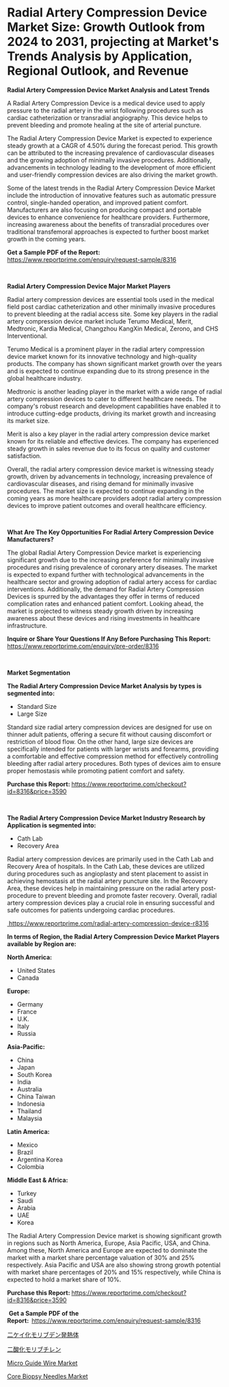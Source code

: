 <p><h1>Radial Artery Compression Device Market Size: Growth Outlook from 2024 to 2031, projecting at Market's Trends Analysis by Application, Regional Outlook, and Revenue</h1></p><p><strong>Radial Artery Compression Device Market Analysis and Latest Trends</strong></p>
<p><p>A Radial Artery Compression Device is a medical device used to apply pressure to the radial artery in the wrist following procedures such as cardiac catheterization or transradial angiography. This device helps to prevent bleeding and promote healing at the site of arterial puncture.</p><p>The Radial Artery Compression Device Market is expected to experience steady growth at a CAGR of 4.50% during the forecast period. This growth can be attributed to the increasing prevalence of cardiovascular diseases and the growing adoption of minimally invasive procedures. Additionally, advancements in technology leading to the development of more efficient and user-friendly compression devices are also driving the market growth.</p><p>Some of the latest trends in the Radial Artery Compression Device Market include the introduction of innovative features such as automatic pressure control, single-handed operation, and improved patient comfort. Manufacturers are also focusing on producing compact and portable devices to enhance convenience for healthcare providers. Furthermore, increasing awareness about the benefits of transradial procedures over traditional transfemoral approaches is expected to further boost market growth in the coming years.</p></p>
<p><strong>Get a Sample PDF of the Report:&nbsp;</strong> <a href="https://www.reportprime.com/enquiry/request-sample/8316">https://www.reportprime.com/enquiry/request-sample/8316</a></p>
<p>&nbsp;</p>
<p><strong>Radial Artery Compression Device Major Market Players</strong></p>
<p><p>Radial artery compression devices are essential tools used in the medical field post cardiac catheterization and other minimally invasive procedures to prevent bleeding at the radial access site. Some key players in the radial artery compression device market include Terumo Medical, Merit, Medtronic, Kardia Medical, Changzhou KangXin Medical, Zerono, and CHS Interventional.</p><p>Terumo Medical is a prominent player in the radial artery compression device market known for its innovative technology and high-quality products. The company has shown significant market growth over the years and is expected to continue expanding due to its strong presence in the global healthcare industry.</p><p>Medtronic is another leading player in the market with a wide range of radial artery compression devices to cater to different healthcare needs. The company's robust research and development capabilities have enabled it to introduce cutting-edge products, driving its market growth and increasing its market size.</p><p>Merit is also a key player in the radial artery compression device market known for its reliable and effective devices. The company has experienced steady growth in sales revenue due to its focus on quality and customer satisfaction.</p><p>Overall, the radial artery compression device market is witnessing steady growth, driven by advancements in technology, increasing prevalence of cardiovascular diseases, and rising demand for minimally invasive procedures. The market size is expected to continue expanding in the coming years as more healthcare providers adopt radial artery compression devices to improve patient outcomes and overall healthcare efficiency.</p></p>
<p>&nbsp;</p>
<p><strong>What Are The Key Opportunities For Radial Artery Compression Device Manufacturers?</strong></p>
<p><p>The global Radial Artery Compression Device market is experiencing significant growth due to the increasing preference for minimally invasive procedures and rising prevalence of coronary artery diseases. The market is expected to expand further with technological advancements in the healthcare sector and growing adoption of radial artery access for cardiac interventions. Additionally, the demand for Radial Artery Compression Devices is spurred by the advantages they offer in terms of reduced complication rates and enhanced patient comfort. Looking ahead, the market is projected to witness steady growth driven by increasing awareness about these devices and rising investments in healthcare infrastructure.</p></p>
<p><strong>Inquire or Share Your Questions If Any Before Purchasing This Report:</strong> <a href="https://www.reportprime.com/enquiry/pre-order/8316">https://www.reportprime.com/enquiry/pre-order/8316</a></p>
<p>&nbsp;</p>
<p><strong>Market Segmentation</strong></p>
<p><strong>The Radial Artery Compression Device Market Analysis by types is segmented into:</strong></p>
<p><ul><li>Standard Size</li><li>Large Size</li></ul></p>
<p><p>Standard size radial artery compression devices are designed for use on thinner adult patients, offering a secure fit without causing discomfort or restriction of blood flow. On the other hand, large size devices are specifically intended for patients with larger wrists and forearms, providing a comfortable and effective compression method for effectively controlling bleeding after radial artery procedures. Both types of devices aim to ensure proper hemostasis while promoting patient comfort and safety.</p></p>
<p><strong>Purchase this Report:&nbsp;</strong><a href="https://www.reportprime.com/checkout?id=8316&price=3590">https://www.reportprime.com/checkout?id=8316&price=3590</a></p>
<p>&nbsp;</p>
<p><strong>The Radial Artery Compression Device Market Industry Research by Application is segmented into:</strong></p>
<p><ul><li>Cath Lab</li><li>Recovery Area</li></ul></p>
<p><p>Radial artery compression devices are primarily used in the Cath Lab and Recovery Area of hospitals. In the Cath Lab, these devices are utilized during procedures such as angioplasty and stent placement to assist in achieving hemostasis at the radial artery puncture site. In the Recovery Area, these devices help in maintaining pressure on the radial artery post-procedure to prevent bleeding and promote faster recovery. Overall, radial artery compression devices play a crucial role in ensuring successful and safe outcomes for patients undergoing cardiac procedures.</p></p>
<p><a href="https://www.reportprime.com/radial-artery-compression-device-r8316">&nbsp;https://www.reportprime.com/radial-artery-compression-device-r8316</a></p>
<p><strong>In terms of Region, the Radial Artery Compression Device Market Players available by Region are:</strong></p>
<p>
    <p> <strong> North America: </strong>
        <ul>
            <li>United States</li>
            <li>Canada</li>
        </ul>
        </p> 
    <p> <strong> Europe: </strong>
        <ul>
            <li>Germany</li>
            <li>France</li>
            <li>U.K.</li>
            <li>Italy</li>
            <li>Russia</li>
        </ul>
        </p> 
    <p> <strong> Asia-Pacific: </strong>
        <ul>
            <li>China</li>
            <li>Japan</li>
            <li>South Korea</li>
            <li>India</li>
            <li>Australia</li>
            <li>China Taiwan</li>
            <li>Indonesia</li>
            <li>Thailand</li>
            <li>Malaysia</li>
        </ul>
        </p> 
    <p> <strong> Latin America: </strong>
        <ul>
            <li>Mexico</li>
            <li>Brazil</li>
            <li>Argentina Korea</li>
            <li>Colombia</li>
        </ul>
        </p> 
    <p> <strong> Middle East & Africa: </strong>
        <ul>
            <li>Turkey</li>
            <li>Saudi</li>
            <li>Arabia</li>
            <li>UAE</li>
            <li>Korea</li>
        </ul>
    </p>
    </p>
<p><p>The Radial Artery Compression Device market is showing significant growth in regions such as North America, Europe, Asia Pacific, USA, and China. Among these, North America and Europe are expected to dominate the market with a market share percentage valuation of 30% and 25% respectively. Asia Pacific and USA are also showing strong growth potential with market share percentages of 20% and 15% respectively, while China is expected to hold a market share of 10%.</p></p>
<p><strong>Purchase this Report: </strong><a href="https://www.reportprime.com/checkout?id=8316&price=3590">https://www.reportprime.com/checkout?id=8316&price=3590</a></p>
<p>&nbsp;<strong>Get a Sample PDF of the Report:&nbsp;&nbsp;</strong><a href="https://www.reportprime.com/enquiry/request-sample/8316">https://www.reportprime.com/enquiry/request-sample/8316</a></p>
<p><strong></strong></p>
<p><p><a href="https://github.com/gfggqjbfys368009/Market-Research-Report-List-1/blob/main/546537535010.md">二ケイ化モリブデン発熱体</a></p><p><a href="https://github.com/qwpelcjko9242629/Market-Research-Report-List-1/blob/main/600180835009.md">二酸化モリブチレン</a></p><p><a href="https://github.com/Angelnienowdseej3e45z3p8c/Market-Research-Report-List-2/blob/main/micro-guide-wire-market.md">Micro Guide Wire Market</a></p><p><a href="https://github.com/brentleyjimmiealvaradoz4l1rea/Market-Research-Report-List-2/blob/main/core-biopsy-needles-market.md">Core Biopsy Needles Market</a></p></p>